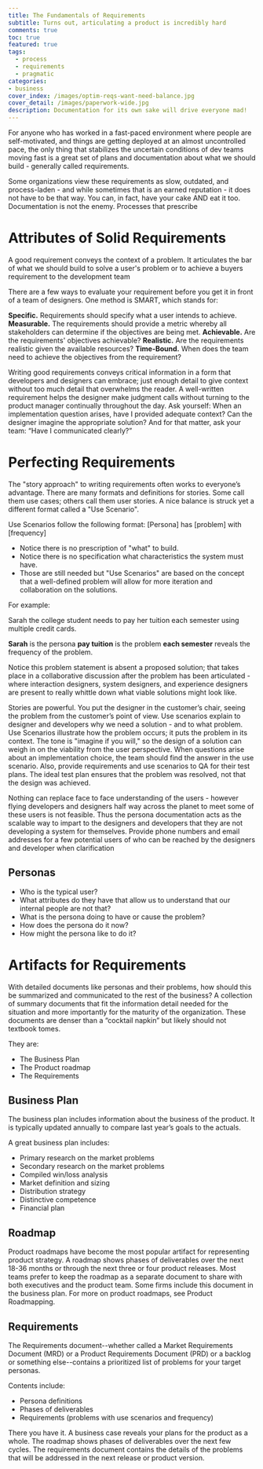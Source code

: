 ```yaml
---
title: The Fundamentals of Requirements
subtitle: Turns out, articulating a product is incredibly hard
comments: true
toc: true
featured: true
tags:
  - process
  - requirements
  - pragmatic
categories:
- business
cover_index: /images/optim-reqs-want-need-balance.jpg
cover_detail: /images/paperwork-wide.jpg
description: Documentation for its own sake will drive everyone mad!
---
```


For anyone who has worked in a fast-paced environment where people are self-motivated, and things are getting deployed at an almost uncontrolled pace, the only thing that stabilizes the uncertain conditions of dev teams moving fast is a great set of plans and documentation about what we should build - generally called requirements.

Some organizations view these requirements as slow, outdated, and process-laden - and while sometimes that is an earned reputation - it does not have to be that way. You can, in fact, have your cake AND eat it too. Documentation is not the enemy. Processes that prescribe 

<!-- more --> 

# Attributes of Solid Requirements

A good requirement conveys the context of a problem. It articulates the bar of what we should build to solve a user's problem or to achieve a buyers requirement to the development team 

There are a few ways to evaluate your requirement before you get it in front of a team of designers. 
One method is SMART, which stands for:

**Specific.** Requirements should specify what a user intends to achieve.
**Measurable.** The requirements should provide a metric whereby all stakeholders can determine if the objectives are being met.
**Achievable.** Are the requirements' objectives achievable?
**Realistic.** Are the requirements realistic given the available resources?
**Time-Bound.** When does the team need to achieve the objectives from the requirement?

Writing good requirements conveys critical information in a form that developers and designers can embrace; just enough detail to give context without too much detail that overwhelms the reader. A well-written requirement helps the designer make judgment calls without turning to the product manager continually throughout the day. Ask yourself: When an implementation question arises, have I provided adequate context? Can the designer imagine the appropriate solution? And for that matter, ask your team: “Have I communicated clearly?”

# Perfecting Requirements
The "story approach" to writing requirements often works to everyone’s advantage. There are many formats and definitions for stories. Some call them use cases; others call them user stories. A nice balance is struck yet a different format called a "Use Scenario".

Use Scenarios follow the following format:
[Persona] has [problem] with [frequency]

- Notice there is no prescription of "what" to build.
- Notice there is no specification what characteristics the system must have.
- Those are still needed but "Use Scenarios" are based on the concept that a well-defined problem will allow for more iteration and collaboration on the solutions.

For example: 

  Sarah the college student needs to pay her tuition each semester using multiple credit cards.

**Sarah** is the persona
**pay tuition** is the problem
**each semester** reveals the frequency of the problem. 

Notice this problem statement is absent a proposed solution; that takes place in a collaborative discussion after the problem has been articulated - where interaction designers, system designers, and experience designers are present to really whittle down what viable solutions might look like.

Stories are powerful. You put the designer in the customer’s chair, seeing the problem from the customer’s point of view. Use scenarios explain to designer and developers why we need a solution - and to what problem. Use Scenarios illustrate how the problem occurs; it puts the problem in its context. The tone is "imagine if you will," so the design of a solution can weigh in on the viability from the user perspective. When questions arise about an implementation choice, the team should find the answer in the use scenario. Also, provide requirements and use scenarios to QA for their test plans. The ideal test plan ensures that the problem was resolved, not that the design was achieved.

Nothing can replace face to face understanding of the users - however flying developers and designers half way across the planet to meet some of these users is not feasible. Thus the persona documentation acts as the scalable way to impart to the designers and developers that they are not developing a system for themselves. Provide phone numbers and email addresses for a few potential users of who can be reached by the designers and developer when clarification 

## Personas
- Who is the typical user?
- What attributes do they have that allow us to understand that our internal people are not that?
- What is the persona doing to have or cause the problem?
- How does the persona do it now?
- How might the persona like to do it?

# Artifacts for Requirements

With detailed documents like personas and their problems, how should this be summarized and communicated to the rest of the business?
A collection of summary documents that fit the information detail needed for the situation and more importantly for the maturity of the organization. These documents are denser than a “cocktail napkin” but likely should not textbook tomes. 

They are:
- The Business Plan
- The Product roadmap
- The Requirements

## Business Plan 

The business plan includes information about the business of the product. It is typically updated annually to compare last year’s goals to the actuals.

A great business plan includes:
- Primary research on the market problems
- Secondary research on the market problems
- Compiled win/loss analysis
- Market definition and sizing
- Distribution strategy
- Distinctive competence
- Financial plan

## Roadmap

Product roadmaps have become the most popular artifact for representing product strategy. A roadmap shows phases of deliverables over the next 18-36 months or through the next three or four product releases. Most teams prefer to keep the roadmap as a separate document to share with both executives and the product team. Some firms include this document in the business plan. For more on product roadmaps, see Product Roadmapping.

## Requirements

The Requirements document--whether called a Market Requirements Document (MRD) or a Product Requirements Document (PRD) or a backlog or something else--contains a prioritized list of problems for your target personas. 

Contents include:
- Persona definitions
- Phases of deliverables
- Requirements (problems with use scenarios and frequency)

There you have it. A business case reveals your plans for the product as a whole. The roadmap shows phases of deliverables over the next few cycles. The requirements document contains the details of the problems that will be addressed in the next release or product version.
